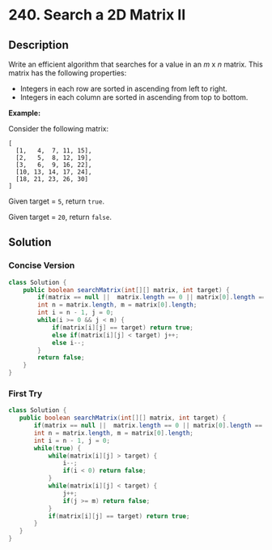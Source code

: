# 240. Search a 2D Matrix II

## Description

Write an efficient algorithm that searches for a value in an *m* x *n* matrix. This matrix has the following properties:

- Integers in each row are sorted in ascending from left to right.
- Integers in each column are sorted in ascending from top to bottom.

**Example:**

Consider the following matrix:

```
[
  [1,   4,  7, 11, 15],
  [2,   5,  8, 12, 19],
  [3,   6,  9, 16, 22],
  [10, 13, 14, 17, 24],
  [18, 21, 23, 26, 30]
]
```

Given target = `5`, return `true`.

Given target = `20`, return `false`.

## Solution

### Concise Version

```java
class Solution {
    public boolean searchMatrix(int[][] matrix, int target) {
        if(matrix == null ||  matrix.length == 0 || matrix[0].length == 0) return false;
        int n = matrix.length, m = matrix[0].length;
        int i = n - 1, j = 0;
        while(i >= 0 && j < m) {
            if(matrix[i][j] == target) return true;
            else if(matrix[i][j] < target) j++;
            else i--;
        }
        return false;
    }
}
```

### First Try

 ```java
class Solution {
    public boolean searchMatrix(int[][] matrix, int target) {
        if(matrix == null ||  matrix.length == 0 || matrix[0].length == 0) return false;
        int n = matrix.length, m = matrix[0].length;
        int i = n - 1, j = 0;
        while(true) {
            while(matrix[i][j] > target) {
                i--;
                if(i < 0) return false;
            }
            while(matrix[i][j] < target) {
                j++;
                if(j >= m) return false;
            }
            if(matrix[i][j] == target) return true;
        }
    }
}
 ```

